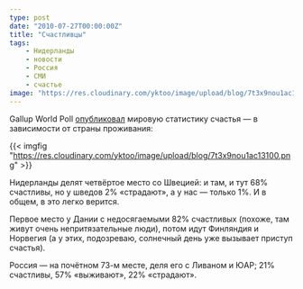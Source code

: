 ```yaml
---
type: post
date: "2010-07-27T00:00:00Z"
title: "Счастливцы"
tags:
    - Нидерланды
    - новости
    - Россия
    - СМИ
    - счастье
image: "https://res.cloudinary.com/yktoo/image/upload/blog/7t3x9nou1ac13100.png"
---
```


Gallup World Poll [опубликовал](http://www.forbes.com/2010/07/14/world-happiest-countries-lifestyle-realestate-gallup-table.html) мировую статистику счастья — в зависимости от страны проживания:

{{< imgfig "https://res.cloudinary.com/yktoo/image/upload/blog/7t3x9nou1ac13100.png" >}}

<!--more-->

Нидерланды делят четвёртое место со Швецией: и там, и тут 68% счастливы, но у шведов 2% «страдают», а у нас — только 1%. И в общем, в это легко верится.

Первое место у Дании с недосягаемыми 82% счастливых (похоже, там живут очень непритязательные люди), потом идут Финляндия и Норвегия (а у этих, подозреваю, солнечный день уже вызывает приступ счастья).

Россия — на почётном 73-м месте, деля его с Ливаном и ЮАР; 21% счастливы, 57% «выживают», 22% «страдают».
